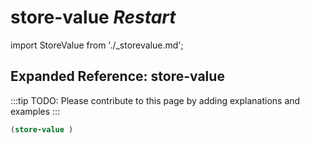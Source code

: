 # **store-value** *Restart*

import StoreValue from './_storevalue.md';

<StoreValue />

## Expanded Reference: store-value

:::tip
TODO: Please contribute to this page by adding explanations and examples
:::

```lisp
(store-value )
```

